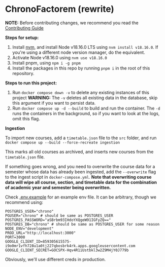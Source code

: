 # ChronoFactorem (rewrite)

**NOTE:** Before contributing changes, we recommend you read the [Contributing Guide](./CONTRIBUTING.md)

**Steps for setup:**

1. Install [nvm](https://github.com/nvm-sh/nvm), and install Node v18.16.0 LTS using `nvm install v18.16.0`. If you're using a different node version manager, do the equivalent.
2. Activate Node v18.16.0 using `nvm use v18.16.0`
3. Install pnpm, using `npm i -g pnpm`
4. Install the packages in this repo by running `pnpm i` in the root of this repository.

**Steps to run this project:**

1. Run `docker compose down -v` to delete any existing instances of this project **WARNING:** The `-v` deletes all existing data in the database, skip this argument if you want to persist data.
2. Run `docker compose up -d --build` to build and run the container. The `-d` runs the containers in the background, so if you want to look at the logs, omit this flag.

**Ingestion**

To import new courses, add a `timetable.json` file to the `src` folder, and run `docker compose up --build --force-recreate ingestion`

This marks all old courses as archived, and inserts new courses from the `timetable.json` file.

If something goes wrong, and you need to overwrite the course data for a semester whose data has already been ingested, add the `--overwrite` flag to the ingest script in `docker-compose.yml`. **Note that overwriting course data will wipe all course, section, and timetable data for the combination of academic year and semester being overwritten.**

Check [.env.example](./.env.example) for an example env file. It can be arbitrary, though we recommend using:

```
POSTGRES_USER="chrono"
PGUSER="chrono" # should be same as POSTGRES_USER
POSTGRES_PASSWORD="aSBrbm93IHdoYXQgeW91IGFyZQ=="
POSTGRES_DB="chrono" # should be same as POSTGRES_USER for some reason
NODE_ENV="development"
PROD_URL="http://localhost:3000"
PORT=3000
GOOGLE_CLIENT_ID=859305615575-i9o0mr1vfh728u1a0tj227qbosbrk4rk.apps.googleusercontent.com
GOOGLE_CLIENT_SECRET=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
```

Obviously, we'll use different creds in production.
